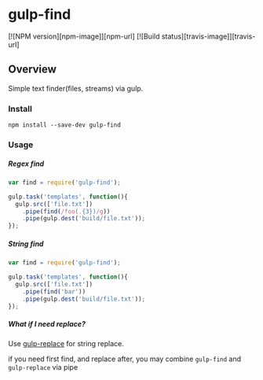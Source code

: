 # gulp-find 
[![NPM version][npm-image]][npm-url] 
[![Build status][travis-image]][travis-url]

## Overview
Simple text finder(files, streams) via gulp.


### Install

```shell
npm install --save-dev gulp-find
```

### Usage

##### Regex find

```javascript
var find = require('gulp-find');

gulp.task('templates', function(){
  gulp.src(['file.txt'])
    .pipe(find(/foo(.{3})/g))
    .pipe(gulp.dest('build/file.txt'));
});
```

##### String find

```javascript
var find = require('gulp-find');

gulp.task('templates', function(){
  gulp.src(['file.txt'])
    .pipe(find('bar'))
    .pipe(gulp.dest('build/file.txt'));
});
```
##### What if I need replace?

Use [gulp-replace][1] for string replace.

if you need first find, and replace after, you may combine `gulp-find` and `gulp-replace` via pipe

[1]:https://github.com/lazd/gulp-replace
